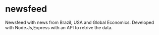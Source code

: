 # newsfeed
Newsfeed with news from Brazil, USA and Global Economics. Developed with Node.Js,Express with an API to retrive the data.
